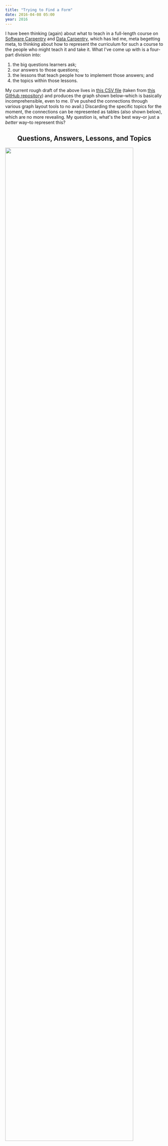 ```yaml
---
title: "Trying to Find a Form"
date: 2016-04-08 05:00
year: 2016
---
```

<p>
  I have been thinking (again) about what to teach in a full-length course
  on <a href="https://software-carpentry.org">Software Carpentry</a>
  and <a href="http://datacarpentry.org">Data Carpentry</a>,
  which has led me,
  meta begetting meta,
  to thinking about how to represent the curriculum for such a course
  to the people who might teach it and take it.
  What I've come up with is a four-part division into:
</p>
<ol>
  <li>the big questions learners ask;</li>
  <li>our answers to those questions;</li>
  <li>the lessons that teach people how to implement those answers; and</li>
  <li>the topics within those lessons.</li>
</ol>
<p>
  My current rough draft of the above lives in <a href="{{'/files/2016/04/design.csv' | relative_url}}">this CSV file</a>
  (taken from <a href="https://github.com/gvwilson/long-form/">this GitHub repository</a>)
  and produces the graph shown below–which is basically incomprehensible, even to me.
  (I've pushed the connections through various graph layout tools to no avail.)
  Discarding the specific topics for the moment,
  the connections can be represented as tables (also shown below),
  which are no more revealing.
  My question is,
  what's the best way–or just a <em>better</em> way–to represent this?
</p>
<h2 align="center">
  Questions, Answers, Lessons, and Topics
</h2>
<p>
  <img src="{{'/files/2016/04/design.svg' | relative_url}}" width="90%" class="centered">
</p>
<h2 align="center">
  Questions to Answers
</h2>
<table class="centered">
<tr><th rowspan="2"></th><th align="center" colspan="9">How can I…</th></tr>
<tr>
<th align="center">…avoid losing work?</th>
<th align="center">…find and use other people's data?</th>
<th align="center">…find and use other people's software?</th>
<th align="center">…be more productive?</th>
<th align="center">…make it easy for people to collaborate with me?</th>
<th align="center">…make it easy for people to find and use my data?</th>
<th align="center">…make it easy for programs to use my data?</th>
<th align="center">…make it easy for people to find and use my software?</th>
<th align="center">…tell if my results are correct?</th>
</tr>
<tr><th align="center">Put everything created by people into version control.</th>
<td align="center" bgcolor="green">X</td>
<td align="center"></td>
<td align="center"></td>
<td align="center"></td>
<td align="center"></td>
<td align="center"></td>
<td align="center"></td>
<td align="center"></td>
<td align="center"></td>
</tr>
<tr><th align="center">Make every value atomic.</th>
<td align="center"></td>
<td align="center"></td>
<td align="center"></td>
<td align="center"></td>
<td align="center"></td>
<td align="center"></td>
<td align="center" bgcolor="green">X</td>
<td align="center"></td>
<td align="center"></td>
</tr>
<tr><th align="center">Automate repetitive tasks.</th>
<td align="center"></td>
<td align="center"></td>
<td align="center"></td>
<td align="center" bgcolor="green">X</td>
<td align="center"></td>
<td align="center"></td>
<td align="center"></td>
<td align="center"></td>
<td align="center"></td>
</tr>
<tr><th align="center">Avoid duplicating functionality within modules.</th>
<td align="center"></td>
<td align="center"></td>
<td align="center"></td>
<td align="center"></td>
<td align="center"></td>
<td align="center"></td>
<td align="center" bgcolor="green">X</td>
<td align="center"></td>
<td align="center"></td>
</tr>
<tr><th align="center">Provide simple re-runnable end-to-end test cases.</th>
<td align="center"></td>
<td align="center"></td>
<td align="center"></td>
<td align="center"></td>
<td align="center" bgcolor="green">X</td>
<td align="center"></td>
<td align="center"></td>
<td align="center"></td>
<td align="center" bgcolor="green">X</td>
</tr>
<tr><th align="center">Build tools.</th>
<td align="center"></td>
<td align="center"></td>
<td align="center"></td>
<td align="center" bgcolor="green">X</td>
<td align="center"></td>
<td align="center"></td>
<td align="center"></td>
<td align="center"></td>
<td align="center"></td>
</tr>
<tr><th align="center">Choose a primary communication channel.</th>
<td align="center"></td>
<td align="center"></td>
<td align="center"></td>
<td align="center"></td>
<td align="center" bgcolor="green">X</td>
<td align="center"></td>
<td align="center"></td>
<td align="center"></td>
<td align="center"></td>
</tr>
<tr><th align="center">Choose an appropriate visualization.</th>
<td align="center"></td>
<td align="center"></td>
<td align="center"></td>
<td align="center"></td>
<td align="center"></td>
<td align="center"></td>
<td align="center"></td>
<td align="center"></td>
<td align="center" bgcolor="green">X</td>
</tr>
<tr><th align="center">Clean up data.</th>
<td align="center"></td>
<td align="center"></td>
<td align="center"></td>
<td align="center"></td>
<td align="center"></td>
<td align="center" bgcolor="green">X</td>
<td align="center"></td>
<td align="center"></td>
<td align="center"></td>
</tr>
<tr><th align="center">Do code reviews.</th>
<td align="center"></td>
<td align="center"></td>
<td align="center" bgcolor="green">X</td>
<td align="center"></td>
<td align="center"></td>
<td align="center"></td>
<td align="center"></td>
<td align="center"></td>
<td align="center" bgcolor="green">X</td>
</tr>
<tr><th align="center">Maintain a checklist of things to do before sharing a change.</th>
<td align="center"></td>
<td align="center"></td>
<td align="center"></td>
<td align="center"></td>
<td align="center" bgcolor="green">X</td>
<td align="center"></td>
<td align="center"></td>
<td align="center"></td>
<td align="center"></td>
</tr>
<tr><th align="center">Organize the project consistently.</th>
<td align="center"></td>
<td align="center"></td>
<td align="center"></td>
<td align="center"></td>
<td align="center" bgcolor="green">X</td>
<td align="center"></td>
<td align="center"></td>
<td align="center"></td>
<td align="center" bgcolor="green">X</td>
</tr>
<tr><th align="center">Submit data to a reputable DOI issuer.</th>
<td align="center"></td>
<td align="center"></td>
<td align="center"></td>
<td align="center"></td>
<td align="center"></td>
<td align="center" bgcolor="green">X</td>
<td align="center"></td>
<td align="center"></td>
<td align="center"></td>
</tr>
<tr><th align="center">Debug programs.</th>
<td align="center"></td>
<td align="center"></td>
<td align="center"></td>
<td align="center"></td>
<td align="center"></td>
<td align="center"></td>
<td align="center"></td>
<td align="center"></td>
<td align="center" bgcolor="green">X</td>
</tr>
<tr><th align="center">Practice defensive programming.</th>
<td align="center"></td>
<td align="center"></td>
<td align="center"></td>
<td align="center"></td>
<td align="center" bgcolor="green">X</td>
<td align="center"></td>
<td align="center"></td>
<td align="center"></td>
<td align="center" bgcolor="green">X</td>
</tr>
<tr><th align="center">Begin programs with explanatory comments.</th>
<td align="center"></td>
<td align="center"></td>
<td align="center"></td>
<td align="center"></td>
<td align="center"></td>
<td align="center"></td>
<td align="center"></td>
<td align="center" bgcolor="green">X</td>
<td align="center"></td>
</tr>
<tr><th align="center">Don't duplicate code.</th>
<td align="center"></td>
<td align="center"></td>
<td align="center"></td>
<td align="center"></td>
<td align="center"></td>
<td align="center"></td>
<td align="center"></td>
<td align="center" bgcolor="green">X</td>
<td align="center"></td>
</tr>
<tr><th align="center">Don't duplicate large data.</th>
<td align="center"></td>
<td align="center"></td>
<td align="center"></td>
<td align="center"></td>
<td align="center"></td>
<td align="center" bgcolor="green">X</td>
<td align="center"></td>
<td align="center"></td>
<td align="center"></td>
</tr>
<tr><th align="center">Make requirements/dependencies explicit.</th>
<td align="center"></td>
<td align="center"></td>
<td align="center"></td>
<td align="center"></td>
<td align="center"></td>
<td align="center"></td>
<td align="center"></td>
<td align="center" bgcolor="green">X</td>
<td align="center"></td>
</tr>
<tr><th align="center">Foster a welcoming environment.</th>
<td align="center"></td>
<td align="center"></td>
<td align="center"></td>
<td align="center"></td>
<td align="center" bgcolor="green">X</td>
<td align="center"></td>
<td align="center"></td>
<td align="center"></td>
<td align="center"></td>
</tr>
<tr><th align="center">Get an ORCID.</th>
<td align="center"></td>
<td align="center"></td>
<td align="center"></td>
<td align="center"></td>
<td align="center" bgcolor="green">X</td>
<td align="center"></td>
<td align="center"></td>
<td align="center"></td>
<td align="center"></td>
</tr>
<tr><th align="center">Give values, functions, and classes meaningful names.</th>
<td align="center"></td>
<td align="center"></td>
<td align="center"></td>
<td align="center"></td>
<td align="center"></td>
<td align="center"></td>
<td align="center"></td>
<td align="center" bgcolor="green">X</td>
<td align="center"></td>
</tr>
<tr><th align="center">Write good commit comments.</th>
<td align="center" bgcolor="green">X</td>
<td align="center"></td>
<td align="center"></td>
<td align="center"></td>
<td align="center"></td>
<td align="center"></td>
<td align="center"></td>
<td align="center"></td>
<td align="center"></td>
</tr>
<tr><th align="center">Have the computer repeat things.</th>
<td align="center"></td>
<td align="center"></td>
<td align="center"></td>
<td align="center" bgcolor="green">X</td>
<td align="center"></td>
<td align="center"></td>
<td align="center"></td>
<td align="center"></td>
<td align="center"></td>
</tr>
<tr><th align="center">Include a README file explaining project scope.</th>
<td align="center"></td>
<td align="center"></td>
<td align="center"></td>
<td align="center"></td>
<td align="center"></td>
<td align="center"></td>
<td align="center"></td>
<td align="center" bgcolor="green">X</td>
<td align="center"></td>
</tr>
<tr><th align="center">Isolate project dependencies.</th>
<td align="center"></td>
<td align="center"></td>
<td align="center"></td>
<td align="center"></td>
<td align="center"></td>
<td align="center"></td>
<td align="center"></td>
<td align="center" bgcolor="green">X</td>
<td align="center"></td>
</tr>
<tr><th align="center">Give every record a unique key.</th>
<td align="center"></td>
<td align="center"></td>
<td align="center"></td>
<td align="center"></td>
<td align="center"></td>
<td align="center"></td>
<td align="center" bgcolor="green">X</td>
<td align="center"></td>
<td align="center"></td>
</tr>
<tr><th align="center">Keep the master copy of every manuscript on the web.</th>
<td align="center"></td>
<td align="center"></td>
<td align="center"></td>
<td align="center"></td>
<td align="center" bgcolor="green">X</td>
<td align="center"></td>
<td align="center"></td>
<td align="center"></td>
<td align="center"></td>
</tr>
<tr><th align="center">Use meaningful path names.</th>
<td align="center"></td>
<td align="center"></td>
<td align="center"></td>
<td align="center"></td>
<td align="center"></td>
<td align="center" bgcolor="green">X</td>
<td align="center"></td>
<td align="center"></td>
<td align="center"></td>
</tr>
<tr><th align="center">Normalize data.</th>
<td align="center"></td>
<td align="center"></td>
<td align="center"></td>
<td align="center"></td>
<td align="center"></td>
<td align="center" bgcolor="green">X</td>
<td align="center"></td>
<td align="center"></td>
<td align="center"></td>
</tr>
<tr><th align="center">Prefer open text formats to proprietary non-text formats.</th>
<td align="center" bgcolor="green">X</td>
<td align="center"></td>
<td align="center"></td>
<td align="center"></td>
<td align="center"></td>
<td align="center"></td>
<td align="center"></td>
<td align="center"></td>
<td align="center"></td>
</tr>
<tr><th align="center">Find performance bottlenecks.</th>
<td align="center"></td>
<td align="center"></td>
<td align="center"></td>
<td align="center" bgcolor="green">X</td>
<td align="center"></td>
<td align="center"></td>
<td align="center"></td>
<td align="center"></td>
<td align="center"></td>
</tr>
<tr><th align="center">Maintain a to-do list for each project.</th>
<td align="center"></td>
<td align="center"></td>
<td align="center"></td>
<td align="center"></td>
<td align="center" bgcolor="green">X</td>
<td align="center"></td>
<td align="center"></td>
<td align="center"></td>
<td align="center"></td>
</tr>
<tr><th align="center">Read error messages.</th>
<td align="center"></td>
<td align="center"></td>
<td align="center"></td>
<td align="center" bgcolor="green">X</td>
<td align="center"></td>
<td align="center"></td>
<td align="center"></td>
<td align="center"></td>
<td align="center"></td>
</tr>
<tr><th align="center">Represent every analysis step textually.</th>
<td align="center"></td>
<td align="center"></td>
<td align="center"></td>
<td align="center"></td>
<td align="center"></td>
<td align="center"></td>
<td align="center"></td>
<td align="center"></td>
<td align="center" bgcolor="green">X</td>
</tr>
<tr><th align="center">Record provenance in data.</th>
<td align="center"></td>
<td align="center"></td>
<td align="center"></td>
<td align="center"></td>
<td align="center"></td>
<td align="center"></td>
<td align="center"></td>
<td align="center"></td>
<td align="center" bgcolor="green">X</td>
</tr>
<tr><th align="center">Record publishing steps like analysis steps.</th>
<td align="center"></td>
<td align="center"></td>
<td align="center"></td>
<td align="center"></td>
<td align="center" bgcolor="green">X</td>
<td align="center"></td>
<td align="center"></td>
<td align="center"></td>
<td align="center"></td>
</tr>
<tr><th align="center">Use regular layout for spreadsheets.</th>
<td align="center"></td>
<td align="center"></td>
<td align="center"></td>
<td align="center"></td>
<td align="center"></td>
<td align="center" bgcolor="green">X</td>
<td align="center"></td>
<td align="center"></td>
<td align="center"></td>
</tr>
<tr><th align="center">Remove unused code.</th>
<td align="center"></td>
<td align="center"></td>
<td align="center"></td>
<td align="center"></td>
<td align="center"></td>
<td align="center"></td>
<td align="center"></td>
<td align="center" bgcolor="green">X</td>
<td align="center"></td>
</tr>
<tr><th align="center">Represent each fact once.</th>
<td align="center"></td>
<td align="center"></td>
<td align="center"></td>
<td align="center"></td>
<td align="center"></td>
<td align="center" bgcolor="green">X</td>
<td align="center"></td>
<td align="center"></td>
<td align="center"></td>
</tr>
<tr><th align="center">Make results repeatable.</th>
<td align="center"></td>
<td align="center"></td>
<td align="center"></td>
<td align="center" bgcolor="green">X</td>
<td align="center" bgcolor="green">X</td>
<td align="center"></td>
<td align="center"></td>
<td align="center"></td>
<td align="center"></td>
</tr>
<tr><th align="center">Re-use libraries rather than writing equivalents.</th>
<td align="center"></td>
<td align="center" bgcolor="green">X</td>
<td align="center" bgcolor="green">X</td>
<td align="center"></td>
<td align="center"></td>
<td align="center"></td>
<td align="center"></td>
<td align="center" bgcolor="green">X</td>
<td align="center"></td>
</tr>
<tr><th align="center">Run tests automatically before each commit.</th>
<td align="center"></td>
<td align="center"></td>
<td align="center"></td>
<td align="center"></td>
<td align="center"></td>
<td align="center"></td>
<td align="center"></td>
<td align="center"></td>
<td align="center" bgcolor="green">X</td>
</tr>
<tr><th align="center">Search question-and-answer sites.</th>
<td align="center"></td>
<td align="center"></td>
<td align="center" bgcolor="green">X</td>
<td align="center"></td>
<td align="center"></td>
<td align="center"></td>
<td align="center"></td>
<td align="center"></td>
<td align="center"></td>
</tr>
<tr><th align="center">Search data and software repositories.</th>
<td align="center"></td>
<td align="center" bgcolor="green">X</td>
<td align="center"></td>
<td align="center"></td>
<td align="center"></td>
<td align="center"></td>
<td align="center"></td>
<td align="center"></td>
<td align="center"></td>
</tr>
<tr><th align="center">Separate models from views.</th>
<td align="center"></td>
<td align="center"></td>
<td align="center"></td>
<td align="center"></td>
<td align="center"></td>
<td align="center" bgcolor="green">X</td>
<td align="center"></td>
<td align="center"></td>
<td align="center"></td>
</tr>
<tr><th align="center">Make it easy to set up a development environment.</th>
<td align="center"></td>
<td align="center"></td>
<td align="center"></td>
<td align="center"></td>
<td align="center" bgcolor="green">X</td>
<td align="center"></td>
<td align="center"></td>
<td align="center"></td>
<td align="center"></td>
</tr>
<tr><th align="center">Submit software to a reputable DOI issuer.</th>
<td align="center"></td>
<td align="center"></td>
<td align="center"></td>
<td align="center"></td>
<td align="center"></td>
<td align="center"></td>
<td align="center"></td>
<td align="center" bgcolor="green">X</td>
<td align="center"></td>
</tr>
<tr><th align="center">Use path names that are easy to sort and to match.</th>
<td align="center"></td>
<td align="center"></td>
<td align="center"></td>
<td align="center"></td>
<td align="center"></td>
<td align="center"></td>
<td align="center" bgcolor="green">X</td>
<td align="center"></td>
<td align="center"></td>
</tr>
<tr><th align="center">Make the preferred citation for projects explicit.</th>
<td align="center"></td>
<td align="center"></td>
<td align="center"></td>
<td align="center"></td>
<td align="center" bgcolor="green">X</td>
<td align="center"></td>
<td align="center"></td>
<td align="center"></td>
<td align="center"></td>
</tr>
<tr><th align="center">Make the project's license explicit.</th>
<td align="center"></td>
<td align="center"></td>
<td align="center"></td>
<td align="center"></td>
<td align="center" bgcolor="green">X</td>
<td align="center"></td>
<td align="center"></td>
<td align="center"></td>
<td align="center"></td>
</tr>
<tr><th align="center">Store raw data exactly as it arrived.</th>
<td align="center"></td>
<td align="center"></td>
<td align="center"></td>
<td align="center"></td>
<td align="center"></td>
<td align="center" bgcolor="green">X</td>
<td align="center"></td>
<td align="center"></td>
<td align="center"></td>
</tr>
<tr><th align="center">Store work in a remotely-hosted version control repository.</th>
<td align="center" bgcolor="green">X</td>
<td align="center"></td>
<td align="center"></td>
<td align="center"></td>
<td align="center"></td>
<td align="center"></td>
<td align="center"></td>
<td align="center" bgcolor="green">X</td>
<td align="center"></td>
</tr>
<tr><th align="center">Treat metadata like data.</th>
<td align="center"></td>
<td align="center"></td>
<td align="center"></td>
<td align="center"></td>
<td align="center"></td>
<td align="center" bgcolor="green">X</td>
<td align="center" bgcolor="green">X</td>
<td align="center"></td>
<td align="center"></td>
</tr>
<tr><th align="center">Tune performance.</th>
<td align="center"></td>
<td align="center"></td>
<td align="center"></td>
<td align="center" bgcolor="green">X</td>
<td align="center"></td>
<td align="center"></td>
<td align="center"></td>
<td align="center"></td>
<td align="center"></td>
</tr>
<tr><th align="center">Use online collaborative commenting.</th>
<td align="center"></td>
<td align="center"></td>
<td align="center"></td>
<td align="center"></td>
<td align="center" bgcolor="green">X</td>
<td align="center"></td>
<td align="center"></td>
<td align="center"></td>
<td align="center"></td>
</tr>
<tr><th align="center">Use configuration files and conditionals rather than commenting.</th>
<td align="center"></td>
<td align="center"></td>
<td align="center"></td>
<td align="center"></td>
<td align="center"></td>
<td align="center"></td>
<td align="center"></td>
<td align="center" bgcolor="green">X</td>
<td align="center"></td>
</tr>
<tr><th align="center">Use dictionaries.</th>
<td align="center"></td>
<td align="center"></td>
<td align="center"></td>
<td align="center"></td>
<td align="center"></td>
<td align="center"></td>
<td align="center"></td>
<td align="center" bgcolor="green">X</td>
<td align="center"></td>
</tr>
<tr><th align="center">Break programs into short, self-contained functions.</th>
<td align="center"></td>
<td align="center"></td>
<td align="center"></td>
<td align="center"></td>
<td align="center"></td>
<td align="center"></td>
<td align="center"></td>
<td align="center" bgcolor="green">X</td>
<td align="center"></td>
</tr>
<tr><th align="center">Use text values that are easy to match with regular expressions.</th>
<td align="center"></td>
<td align="center"></td>
<td align="center"></td>
<td align="center"></td>
<td align="center"></td>
<td align="center"></td>
<td align="center" bgcolor="green">X</td>
<td align="center"></td>
<td align="center"></td>
</tr>
<tr><th align="center">Use more hardware.</th>
<td align="center"></td>
<td align="center"></td>
<td align="center"></td>
<td align="center" bgcolor="green">X</td>
<td align="center"></td>
<td align="center"></td>
<td align="center"></td>
<td align="center"></td>
<td align="center"></td>
</tr>
<tr><th align="center">Use an open license.</th>
<td align="center"></td>
<td align="center"></td>
<td align="center"></td>
<td align="center"></td>
<td align="center"></td>
<td align="center" bgcolor="green">X</td>
<td align="center"></td>
<td align="center" bgcolor="green">X</td>
<td align="center"></td>
</tr>
<tr><th align="center">Use a package manager.</th>
<td align="center"></td>
<td align="center"></td>
<td align="center" bgcolor="green">X</td>
<td align="center"></td>
<td align="center"></td>
<td align="center"></td>
<td align="center"></td>
<td align="center"></td>
<td align="center"></td>
</tr>
<tr><th align="center">Store data in a relational database.</th>
<td align="center"></td>
<td align="center"></td>
<td align="center"></td>
<td align="center"></td>
<td align="center"></td>
<td align="center" bgcolor="green">X</td>
<td align="center"></td>
<td align="center"></td>
<td align="center"></td>
</tr>
<tr><th align="center">Write readable software.</th>
<td align="center"></td>
<td align="center"></td>
<td align="center"></td>
<td align="center"></td>
<td align="center"></td>
<td align="center"></td>
<td align="center"></td>
<td align="center"></td>
<td align="center" bgcolor="green">X</td>
</tr>
<tr><th align="center">Write unit tests to specify and check behavior.</th>
<td align="center"></td>
<td align="center"></td>
<td align="center"></td>
<td align="center"></td>
<td align="center"></td>
<td align="center"></td>
<td align="center"></td>
<td align="center"></td>
<td align="center" bgcolor="green">X</td>
</tr>
</table>
<h2 align="center">
  Answers to Lessons
</h2>
<table class="centered">
<tr><th rowspan="2"></th><th align="center" colspan="9">Lessons</th></tr>
<tr>
<th align="center">Cloud Computing</th>
<th align="center">Code Review</th>
<th align="center">Collaboration</th>
<th align="center">Continuous Integration</th>
<th align="center">Data Management</th>
<th align="center">Relational Databases</th>
<th align="center">Debugging</th>
<th align="center">Git</th>
<th align="center">Installing and Configuring Software</th>
<th align="center">Make</th>
<th align="center">OpenRefine</th>
<th align="center">Profiling and Tuning Performance</th>
<th align="center">Programming Style</th>
<th align="center">Organizing Projects</th>
<th align="center">21st Century Publishing</th>
<th align="center">Python (Scripting)</th>
<th align="center">Python (Functions)</th>
<th align="center">Python (Data Structures)</th>
<th align="center">Regular Expressions</th>
<th align="center">Searching</th>
<th align="center">Spreadsheets</th>
<th align="center">Testing</th>
<th align="center">Unix Shell</th>
<th align="center">Visualization</th>
</tr>
<tr><th align="center">Put everything created by people into version control.</th>
<td align="center"></td>
<td align="center"></td>
<td align="center"></td>
<td align="center"></td>
<td align="center"></td>
<td align="center"></td>
<td align="center"></td>
<td align="center" bgcolor="green">X</td>
<td align="center"></td>
<td align="center"></td>
<td align="center"></td>
<td align="center"></td>
<td align="center"></td>
<td align="center"></td>
<td align="center"></td>
<td align="center"></td>
<td align="center"></td>
<td align="center"></td>
<td align="center"></td>
<td align="center"></td>
<td align="center"></td>
<td align="center"></td>
<td align="center"></td>
<td align="center"></td>
</tr>
<tr><th align="center">Make every value atomic.</th>
<td align="center"></td>
<td align="center"></td>
<td align="center"></td>
<td align="center"></td>
<td align="center" bgcolor="green">X</td>
<td align="center"></td>
<td align="center"></td>
<td align="center"></td>
<td align="center"></td>
<td align="center"></td>
<td align="center"></td>
<td align="center"></td>
<td align="center"></td>
<td align="center"></td>
<td align="center"></td>
<td align="center"></td>
<td align="center"></td>
<td align="center"></td>
<td align="center"></td>
<td align="center"></td>
<td align="center"></td>
<td align="center"></td>
<td align="center"></td>
<td align="center"></td>
</tr>
<tr><th align="center">Automate repetitive tasks.</th>
<td align="center"></td>
<td align="center"></td>
<td align="center"></td>
<td align="center"></td>
<td align="center"></td>
<td align="center"></td>
<td align="center"></td>
<td align="center"></td>
<td align="center"></td>
<td align="center"></td>
<td align="center"></td>
<td align="center"></td>
<td align="center"></td>
<td align="center"></td>
<td align="center"></td>
<td align="center"></td>
<td align="center"></td>
<td align="center"></td>
<td align="center"></td>
<td align="center"></td>
<td align="center"></td>
<td align="center"></td>
<td align="center" bgcolor="green">X</td>
<td align="center"></td>
</tr>
<tr><th align="center">Avoid duplicating functionality within modules.</th>
<td align="center"></td>
<td align="center"></td>
<td align="center"></td>
<td align="center"></td>
<td align="center"></td>
<td align="center"></td>
<td align="center"></td>
<td align="center"></td>
<td align="center"></td>
<td align="center"></td>
<td align="center"></td>
<td align="center"></td>
<td align="center" bgcolor="green">X</td>
<td align="center"></td>
<td align="center"></td>
<td align="center"></td>
<td align="center"></td>
<td align="center"></td>
<td align="center"></td>
<td align="center"></td>
<td align="center"></td>
<td align="center"></td>
<td align="center"></td>
<td align="center"></td>
</tr>
<tr><th align="center">Provide simple re-runnable end-to-end test cases.</th>
<td align="center"></td>
<td align="center"></td>
<td align="center"></td>
<td align="center"></td>
<td align="center"></td>
<td align="center"></td>
<td align="center"></td>
<td align="center"></td>
<td align="center" bgcolor="green">X</td>
<td align="center"></td>
<td align="center"></td>
<td align="center"></td>
<td align="center"></td>
<td align="center"></td>
<td align="center"></td>
<td align="center"></td>
<td align="center"></td>
<td align="center"></td>
<td align="center"></td>
<td align="center"></td>
<td align="center"></td>
<td align="center" bgcolor="green">X</td>
<td align="center"></td>
<td align="center"></td>
</tr>
<tr><th align="center">Build tools.</th>
<td align="center"></td>
<td align="center"></td>
<td align="center"></td>
<td align="center"></td>
<td align="center"></td>
<td align="center"></td>
<td align="center"></td>
<td align="center"></td>
<td align="center"></td>
<td align="center"></td>
<td align="center"></td>
<td align="center"></td>
<td align="center"></td>
<td align="center"></td>
<td align="center"></td>
<td align="center" bgcolor="green">X</td>
<td align="center"></td>
<td align="center"></td>
<td align="center"></td>
<td align="center"></td>
<td align="center"></td>
<td align="center"></td>
<td align="center" bgcolor="green">X</td>
<td align="center"></td>
</tr>
<tr><th align="center">Choose a primary communication channel.</th>
<td align="center"></td>
<td align="center"></td>
<td align="center" bgcolor="green">X</td>
<td align="center"></td>
<td align="center"></td>
<td align="center"></td>
<td align="center"></td>
<td align="center"></td>
<td align="center"></td>
<td align="center"></td>
<td align="center"></td>
<td align="center"></td>
<td align="center"></td>
<td align="center"></td>
<td align="center"></td>
<td align="center"></td>
<td align="center"></td>
<td align="center"></td>
<td align="center"></td>
<td align="center"></td>
<td align="center"></td>
<td align="center"></td>
<td align="center"></td>
<td align="center"></td>
</tr>
<tr><th align="center">Choose an appropriate visualization.</th>
<td align="center"></td>
<td align="center"></td>
<td align="center"></td>
<td align="center"></td>
<td align="center"></td>
<td align="center"></td>
<td align="center"></td>
<td align="center"></td>
<td align="center"></td>
<td align="center"></td>
<td align="center"></td>
<td align="center"></td>
<td align="center"></td>
<td align="center"></td>
<td align="center"></td>
<td align="center"></td>
<td align="center"></td>
<td align="center"></td>
<td align="center"></td>
<td align="center"></td>
<td align="center"></td>
<td align="center"></td>
<td align="center"></td>
<td align="center" bgcolor="green">X</td>
</tr>
<tr><th align="center">Clean up data.</th>
<td align="center"></td>
<td align="center"></td>
<td align="center"></td>
<td align="center"></td>
<td align="center" bgcolor="green">X</td>
<td align="center"></td>
<td align="center"></td>
<td align="center"></td>
<td align="center"></td>
<td align="center"></td>
<td align="center" bgcolor="green">X</td>
<td align="center"></td>
<td align="center"></td>
<td align="center"></td>
<td align="center"></td>
<td align="center"></td>
<td align="center"></td>
<td align="center"></td>
<td align="center"></td>
<td align="center"></td>
<td align="center"></td>
<td align="center"></td>
<td align="center"></td>
<td align="center"></td>
</tr>
<tr><th align="center">Do code reviews.</th>
<td align="center"></td>
<td align="center" bgcolor="green">X</td>
<td align="center"></td>
<td align="center"></td>
<td align="center"></td>
<td align="center"></td>
<td align="center"></td>
<td align="center"></td>
<td align="center"></td>
<td align="center"></td>
<td align="center"></td>
<td align="center"></td>
<td align="center"></td>
<td align="center"></td>
<td align="center"></td>
<td align="center"></td>
<td align="center"></td>
<td align="center"></td>
<td align="center"></td>
<td align="center"></td>
<td align="center"></td>
<td align="center"></td>
<td align="center"></td>
<td align="center"></td>
</tr>
<tr><th align="center">Maintain a checklist of things to do before sharing a change.</th>
<td align="center"></td>
<td align="center"></td>
<td align="center" bgcolor="green">X</td>
<td align="center"></td>
<td align="center"></td>
<td align="center"></td>
<td align="center"></td>
<td align="center"></td>
<td align="center"></td>
<td align="center"></td>
<td align="center"></td>
<td align="center"></td>
<td align="center"></td>
<td align="center" bgcolor="green">X</td>
<td align="center"></td>
<td align="center"></td>
<td align="center"></td>
<td align="center"></td>
<td align="center"></td>
<td align="center"></td>
<td align="center"></td>
<td align="center"></td>
<td align="center"></td>
<td align="center"></td>
</tr>
<tr><th align="center">Organize the project consistently.</th>
<td align="center"></td>
<td align="center"></td>
<td align="center"></td>
<td align="center"></td>
<td align="center"></td>
<td align="center"></td>
<td align="center"></td>
<td align="center"></td>
<td align="center"></td>
<td align="center"></td>
<td align="center"></td>
<td align="center"></td>
<td align="center"></td>
<td align="center" bgcolor="green">X</td>
<td align="center"></td>
<td align="center"></td>
<td align="center"></td>
<td align="center"></td>
<td align="center"></td>
<td align="center"></td>
<td align="center"></td>
<td align="center"></td>
<td align="center"></td>
<td align="center"></td>
</tr>
<tr><th align="center">Submit data to a reputable DOI issuer.</th>
<td align="center"></td>
<td align="center"></td>
<td align="center" bgcolor="green">X</td>
<td align="center"></td>
<td align="center" bgcolor="green">X</td>
<td align="center"></td>
<td align="center"></td>
<td align="center"></td>
<td align="center"></td>
<td align="center"></td>
<td align="center"></td>
<td align="center"></td>
<td align="center"></td>
<td align="center"></td>
<td align="center"></td>
<td align="center"></td>
<td align="center"></td>
<td align="center"></td>
<td align="center"></td>
<td align="center"></td>
<td align="center"></td>
<td align="center"></td>
<td align="center"></td>
<td align="center"></td>
</tr>
<tr><th align="center">Debug programs.</th>
<td align="center"></td>
<td align="center"></td>
<td align="center"></td>
<td align="center"></td>
<td align="center"></td>
<td align="center"></td>
<td align="center" bgcolor="green">X</td>
<td align="center"></td>
<td align="center"></td>
<td align="center"></td>
<td align="center"></td>
<td align="center"></td>
<td align="center"></td>
<td align="center"></td>
<td align="center"></td>
<td align="center"></td>
<td align="center"></td>
<td align="center"></td>
<td align="center"></td>
<td align="center"></td>
<td align="center"></td>
<td align="center"></td>
<td align="center"></td>
<td align="center"></td>
</tr>
<tr><th align="center">Practice defensive programming.</th>
<td align="center"></td>
<td align="center"></td>
<td align="center"></td>
<td align="center"></td>
<td align="center"></td>
<td align="center"></td>
<td align="center"></td>
<td align="center"></td>
<td align="center"></td>
<td align="center"></td>
<td align="center"></td>
<td align="center"></td>
<td align="center" bgcolor="green">X</td>
<td align="center"></td>
<td align="center"></td>
<td align="center"></td>
<td align="center"></td>
<td align="center"></td>
<td align="center"></td>
<td align="center"></td>
<td align="center"></td>
<td align="center"></td>
<td align="center"></td>
<td align="center"></td>
</tr>
<tr><th align="center">Begin programs with explanatory comments.</th>
<td align="center"></td>
<td align="center"></td>
<td align="center"></td>
<td align="center"></td>
<td align="center"></td>
<td align="center"></td>
<td align="center"></td>
<td align="center"></td>
<td align="center"></td>
<td align="center"></td>
<td align="center"></td>
<td align="center"></td>
<td align="center" bgcolor="green">X</td>
<td align="center"></td>
<td align="center"></td>
<td align="center"></td>
<td align="center"></td>
<td align="center"></td>
<td align="center"></td>
<td align="center"></td>
<td align="center"></td>
<td align="center"></td>
<td align="center"></td>
<td align="center"></td>
</tr>
<tr><th align="center">Don't duplicate code.</th>
<td align="center"></td>
<td align="center"></td>
<td align="center"></td>
<td align="center"></td>
<td align="center"></td>
<td align="center"></td>
<td align="center"></td>
<td align="center"></td>
<td align="center"></td>
<td align="center"></td>
<td align="center"></td>
<td align="center"></td>
<td align="center" bgcolor="green">X</td>
<td align="center"></td>
<td align="center"></td>
<td align="center"></td>
<td align="center"></td>
<td align="center"></td>
<td align="center"></td>
<td align="center"></td>
<td align="center"></td>
<td align="center"></td>
<td align="center"></td>
<td align="center"></td>
</tr>
<tr><th align="center">Don't duplicate large data.</th>
<td align="center"></td>
<td align="center"></td>
<td align="center"></td>
<td align="center"></td>
<td align="center" bgcolor="green">X</td>
<td align="center"></td>
<td align="center"></td>
<td align="center"></td>
<td align="center"></td>
<td align="center"></td>
<td align="center"></td>
<td align="center"></td>
<td align="center"></td>
<td align="center"></td>
<td align="center"></td>
<td align="center"></td>
<td align="center"></td>
<td align="center"></td>
<td align="center"></td>
<td align="center"></td>
<td align="center"></td>
<td align="center"></td>
<td align="center"></td>
<td align="center"></td>
</tr>
<tr><th align="center">Make requirements/dependencies explicit.</th>
<td align="center"></td>
<td align="center"></td>
<td align="center"></td>
<td align="center"></td>
<td align="center"></td>
<td align="center"></td>
<td align="center"></td>
<td align="center"></td>
<td align="center"></td>
<td align="center"></td>
<td align="center"></td>
<td align="center"></td>
<td align="center"></td>
<td align="center" bgcolor="green">X</td>
<td align="center"></td>
<td align="center"></td>
<td align="center"></td>
<td align="center"></td>
<td align="center"></td>
<td align="center"></td>
<td align="center"></td>
<td align="center"></td>
<td align="center"></td>
<td align="center"></td>
</tr>
<tr><th align="center">Foster a welcoming environment.</th>
<td align="center"></td>
<td align="center"></td>
<td align="center" bgcolor="green">X</td>
<td align="center"></td>
<td align="center"></td>
<td align="center"></td>
<td align="center"></td>
<td align="center"></td>
<td align="center"></td>
<td align="center"></td>
<td align="center"></td>
<td align="center"></td>
<td align="center"></td>
<td align="center"></td>
<td align="center"></td>
<td align="center"></td>
<td align="center"></td>
<td align="center"></td>
<td align="center"></td>
<td align="center"></td>
<td align="center"></td>
<td align="center"></td>
<td align="center"></td>
<td align="center"></td>
</tr>
<tr><th align="center">Get an ORCID.</th>
<td align="center"></td>
<td align="center"></td>
<td align="center" bgcolor="green">X</td>
<td align="center"></td>
<td align="center"></td>
<td align="center"></td>
<td align="center"></td>
<td align="center"></td>
<td align="center"></td>
<td align="center"></td>
<td align="center"></td>
<td align="center"></td>
<td align="center"></td>
<td align="center"></td>
<td align="center" bgcolor="green">X</td>
<td align="center"></td>
<td align="center"></td>
<td align="center"></td>
<td align="center"></td>
<td align="center"></td>
<td align="center"></td>
<td align="center"></td>
<td align="center"></td>
<td align="center"></td>
</tr>
<tr><th align="center">Give values, functions, and classes meaningful names.</th>
<td align="center"></td>
<td align="center"></td>
<td align="center"></td>
<td align="center"></td>
<td align="center"></td>
<td align="center"></td>
<td align="center"></td>
<td align="center"></td>
<td align="center"></td>
<td align="center"></td>
<td align="center"></td>
<td align="center"></td>
<td align="center" bgcolor="green">X</td>
<td align="center"></td>
<td align="center"></td>
<td align="center"></td>
<td align="center"></td>
<td align="center"></td>
<td align="center"></td>
<td align="center"></td>
<td align="center"></td>
<td align="center"></td>
<td align="center"></td>
<td align="center"></td>
</tr>
<tr><th align="center">Write good commit comments.</th>
<td align="center"></td>
<td align="center"></td>
<td align="center"></td>
<td align="center"></td>
<td align="center"></td>
<td align="center"></td>
<td align="center"></td>
<td align="center" bgcolor="green">X</td>
<td align="center"></td>
<td align="center"></td>
<td align="center"></td>
<td align="center"></td>
<td align="center"></td>
<td align="center"></td>
<td align="center"></td>
<td align="center"></td>
<td align="center"></td>
<td align="center"></td>
<td align="center"></td>
<td align="center"></td>
<td align="center"></td>
<td align="center"></td>
<td align="center"></td>
<td align="center"></td>
</tr>
<tr><th align="center">Have the computer repeat things.</th>
<td align="center"></td>
<td align="center"></td>
<td align="center"></td>
<td align="center"></td>
<td align="center"></td>
<td align="center"></td>
<td align="center"></td>
<td align="center"></td>
<td align="center"></td>
<td align="center"></td>
<td align="center"></td>
<td align="center"></td>
<td align="center"></td>
<td align="center"></td>
<td align="center"></td>
<td align="center" bgcolor="green">X</td>
<td align="center"></td>
<td align="center"></td>
<td align="center"></td>
<td align="center"></td>
<td align="center"></td>
<td align="center"></td>
<td align="center" bgcolor="green">X</td>
<td align="center"></td>
</tr>
<tr><th align="center">Include a README file explaining project scope.</th>
<td align="center"></td>
<td align="center"></td>
<td align="center"></td>
<td align="center"></td>
<td align="center"></td>
<td align="center"></td>
<td align="center"></td>
<td align="center"></td>
<td align="center"></td>
<td align="center"></td>
<td align="center"></td>
<td align="center"></td>
<td align="center"></td>
<td align="center" bgcolor="green">X</td>
<td align="center"></td>
<td align="center"></td>
<td align="center"></td>
<td align="center"></td>
<td align="center"></td>
<td align="center"></td>
<td align="center"></td>
<td align="center"></td>
<td align="center"></td>
<td align="center"></td>
</tr>
<tr><th align="center">Isolate project dependencies.</th>
<td align="center"></td>
<td align="center"></td>
<td align="center"></td>
<td align="center"></td>
<td align="center"></td>
<td align="center"></td>
<td align="center"></td>
<td align="center"></td>
<td align="center"></td>
<td align="center"></td>
<td align="center"></td>
<td align="center"></td>
<td align="center" bgcolor="green">X</td>
<td align="center"></td>
<td align="center"></td>
<td align="center"></td>
<td align="center"></td>
<td align="center"></td>
<td align="center"></td>
<td align="center"></td>
<td align="center"></td>
<td align="center"></td>
<td align="center"></td>
<td align="center"></td>
</tr>
<tr><th align="center">Give every record a unique key.</th>
<td align="center"></td>
<td align="center"></td>
<td align="center"></td>
<td align="center"></td>
<td align="center" bgcolor="green">X</td>
<td align="center"></td>
<td align="center"></td>
<td align="center"></td>
<td align="center"></td>
<td align="center"></td>
<td align="center"></td>
<td align="center"></td>
<td align="center"></td>
<td align="center"></td>
<td align="center"></td>
<td align="center"></td>
<td align="center"></td>
<td align="center"></td>
<td align="center"></td>
<td align="center"></td>
<td align="center"></td>
<td align="center"></td>
<td align="center"></td>
<td align="center"></td>
</tr>
<tr><th align="center">Keep the master copy of every manuscript on the web.</th>
<td align="center"></td>
<td align="center"></td>
<td align="center" bgcolor="green">X</td>
<td align="center"></td>
<td align="center"></td>
<td align="center"></td>
<td align="center"></td>
<td align="center"></td>
<td align="center"></td>
<td align="center"></td>
<td align="center"></td>
<td align="center"></td>
<td align="center"></td>
<td align="center"></td>
<td align="center" bgcolor="green">X</td>
<td align="center"></td>
<td align="center"></td>
<td align="center"></td>
<td align="center"></td>
<td align="center"></td>
<td align="center"></td>
<td align="center"></td>
<td align="center"></td>
<td align="center"></td>
</tr>
<tr><th align="center">Use meaningful path names.</th>
<td align="center"></td>
<td align="center"></td>
<td align="center"></td>
<td align="center"></td>
<td align="center" bgcolor="green">X</td>
<td align="center"></td>
<td align="center"></td>
<td align="center"></td>
<td align="center"></td>
<td align="center"></td>
<td align="center"></td>
<td align="center"></td>
<td align="center"></td>
<td align="center" bgcolor="green">X</td>
<td align="center"></td>
<td align="center"></td>
<td align="center"></td>
<td align="center"></td>
<td align="center"></td>
<td align="center"></td>
<td align="center"></td>
<td align="center"></td>
<td align="center"></td>
<td align="center"></td>
</tr>
<tr><th align="center">Normalize data.</th>
<td align="center"></td>
<td align="center"></td>
<td align="center"></td>
<td align="center"></td>
<td align="center" bgcolor="green">X</td>
<td align="center"></td>
<td align="center"></td>
<td align="center"></td>
<td align="center"></td>
<td align="center"></td>
<td align="center"></td>
<td align="center"></td>
<td align="center"></td>
<td align="center"></td>
<td align="center"></td>
<td align="center"></td>
<td align="center"></td>
<td align="center"></td>
<td align="center"></td>
<td align="center"></td>
<td align="center"></td>
<td align="center"></td>
<td align="center"></td>
<td align="center"></td>
</tr>
<tr><th align="center">Prefer open text formats to proprietary non-text formats.</th>
<td align="center"></td>
<td align="center"></td>
<td align="center" bgcolor="green">X</td>
<td align="center"></td>
<td align="center" bgcolor="green">X</td>
<td align="center"></td>
<td align="center"></td>
<td align="center"></td>
<td align="center"></td>
<td align="center"></td>
<td align="center"></td>
<td align="center"></td>
<td align="center"></td>
<td align="center"></td>
<td align="center"></td>
<td align="center"></td>
<td align="center"></td>
<td align="center"></td>
<td align="center"></td>
<td align="center"></td>
<td align="center"></td>
<td align="center"></td>
<td align="center"></td>
<td align="center"></td>
</tr>
<tr><th align="center">Find performance bottlenecks.</th>
<td align="center"></td>
<td align="center"></td>
<td align="center"></td>
<td align="center"></td>
<td align="center"></td>
<td align="center"></td>
<td align="center"></td>
<td align="center"></td>
<td align="center"></td>
<td align="center"></td>
<td align="center"></td>
<td align="center" bgcolor="green">X</td>
<td align="center"></td>
<td align="center"></td>
<td align="center"></td>
<td align="center"></td>
<td align="center"></td>
<td align="center"></td>
<td align="center"></td>
<td align="center"></td>
<td align="center"></td>
<td align="center"></td>
<td align="center"></td>
<td align="center"></td>
</tr>
<tr><th align="center">Maintain a to-do list for each project.</th>
<td align="center"></td>
<td align="center"></td>
<td align="center" bgcolor="green">X</td>
<td align="center"></td>
<td align="center"></td>
<td align="center"></td>
<td align="center"></td>
<td align="center"></td>
<td align="center"></td>
<td align="center"></td>
<td align="center"></td>
<td align="center"></td>
<td align="center"></td>
<td align="center" bgcolor="green">X</td>
<td align="center"></td>
<td align="center"></td>
<td align="center"></td>
<td align="center"></td>
<td align="center"></td>
<td align="center"></td>
<td align="center"></td>
<td align="center"></td>
<td align="center"></td>
<td align="center"></td>
</tr>
<tr><th align="center">Read error messages.</th>
<td align="center"></td>
<td align="center"></td>
<td align="center"></td>
<td align="center"></td>
<td align="center"></td>
<td align="center"></td>
<td align="center"></td>
<td align="center"></td>
<td align="center"></td>
<td align="center"></td>
<td align="center"></td>
<td align="center"></td>
<td align="center"></td>
<td align="center"></td>
<td align="center"></td>
<td align="center" bgcolor="green">X</td>
<td align="center"></td>
<td align="center"></td>
<td align="center"></td>
<td align="center" bgcolor="green">X</td>
<td align="center"></td>
<td align="center"></td>
<td align="center"></td>
<td align="center"></td>
</tr>
<tr><th align="center">Represent every analysis step textually.</th>
<td align="center"></td>
<td align="center"></td>
<td align="center"></td>
<td align="center"></td>
<td align="center"></td>
<td align="center"></td>
<td align="center"></td>
<td align="center"></td>
<td align="center"></td>
<td align="center" bgcolor="green">X</td>
<td align="center"></td>
<td align="center"></td>
<td align="center"></td>
<td align="center"></td>
<td align="center"></td>
<td align="center"></td>
<td align="center"></td>
<td align="center"></td>
<td align="center"></td>
<td align="center"></td>
<td align="center"></td>
<td align="center"></td>
<td align="center" bgcolor="green">X</td>
<td align="center"></td>
</tr>
<tr><th align="center">Record provenance in data.</th>
<td align="center"></td>
<td align="center"></td>
<td align="center"></td>
<td align="center"></td>
<td align="center" bgcolor="green">X</td>
<td align="center"></td>
<td align="center"></td>
<td align="center"></td>
<td align="center"></td>
<td align="center"></td>
<td align="center"></td>
<td align="center"></td>
<td align="center"></td>
<td align="center"></td>
<td align="center"></td>
<td align="center"></td>
<td align="center"></td>
<td align="center"></td>
<td align="center"></td>
<td align="center"></td>
<td align="center"></td>
<td align="center"></td>
<td align="center"></td>
<td align="center"></td>
</tr>
<tr><th align="center">Record publishing steps like analysis steps.</th>
<td align="center"></td>
<td align="center"></td>
<td align="center"></td>
<td align="center"></td>
<td align="center"></td>
<td align="center"></td>
<td align="center"></td>
<td align="center"></td>
<td align="center"></td>
<td align="center" bgcolor="green">X</td>
<td align="center"></td>
<td align="center"></td>
<td align="center"></td>
<td align="center"></td>
<td align="center" bgcolor="green">X</td>
<td align="center"></td>
<td align="center"></td>
<td align="center"></td>
<td align="center"></td>
<td align="center"></td>
<td align="center"></td>
<td align="center"></td>
<td align="center" bgcolor="green">X</td>
<td align="center"></td>
</tr>
<tr><th align="center">Use regular layout for spreadsheets.</th>
<td align="center"></td>
<td align="center"></td>
<td align="center"></td>
<td align="center"></td>
<td align="center" bgcolor="green">X</td>
<td align="center"></td>
<td align="center"></td>
<td align="center"></td>
<td align="center"></td>
<td align="center"></td>
<td align="center"></td>
<td align="center"></td>
<td align="center"></td>
<td align="center"></td>
<td align="center"></td>
<td align="center"></td>
<td align="center"></td>
<td align="center"></td>
<td align="center"></td>
<td align="center"></td>
<td align="center" bgcolor="green">X</td>
<td align="center"></td>
<td align="center"></td>
<td align="center"></td>
</tr>
<tr><th align="center">Remove unused code.</th>
<td align="center"></td>
<td align="center"></td>
<td align="center"></td>
<td align="center"></td>
<td align="center"></td>
<td align="center"></td>
<td align="center"></td>
<td align="center"></td>
<td align="center"></td>
<td align="center"></td>
<td align="center"></td>
<td align="center"></td>
<td align="center" bgcolor="green">X</td>
<td align="center"></td>
<td align="center"></td>
<td align="center"></td>
<td align="center"></td>
<td align="center"></td>
<td align="center"></td>
<td align="center"></td>
<td align="center"></td>
<td align="center"></td>
<td align="center"></td>
<td align="center"></td>
</tr>
<tr><th align="center">Represent each fact once.</th>
<td align="center"></td>
<td align="center"></td>
<td align="center"></td>
<td align="center"></td>
<td align="center" bgcolor="green">X</td>
<td align="center"></td>
<td align="center"></td>
<td align="center"></td>
<td align="center"></td>
<td align="center"></td>
<td align="center"></td>
<td align="center"></td>
<td align="center" bgcolor="green">X</td>
<td align="center"></td>
<td align="center"></td>
<td align="center"></td>
<td align="center"></td>
<td align="center"></td>
<td align="center"></td>
<td align="center"></td>
<td align="center"></td>
<td align="center"></td>
<td align="center"></td>
<td align="center"></td>
</tr>
<tr><th align="center">Make results repeatable.</th>
<td align="center"></td>
<td align="center"></td>
<td align="center" bgcolor="green">X</td>
<td align="center"></td>
<td align="center"></td>
<td align="center"></td>
<td align="center"></td>
<td align="center"></td>
<td align="center"></td>
<td align="center" bgcolor="green">X</td>
<td align="center"></td>
<td align="center"></td>
<td align="center"></td>
<td align="center"></td>
<td align="center"></td>
<td align="center"></td>
<td align="center"></td>
<td align="center"></td>
<td align="center"></td>
<td align="center"></td>
<td align="center"></td>
<td align="center"></td>
<td align="center" bgcolor="green">X</td>
<td align="center"></td>
</tr>
<tr><th align="center">Re-use libraries rather than writing equivalents.</th>
<td align="center"></td>
<td align="center"></td>
<td align="center"></td>
<td align="center"></td>
<td align="center"></td>
<td align="center"></td>
<td align="center"></td>
<td align="center"></td>
<td align="center"></td>
<td align="center"></td>
<td align="center"></td>
<td align="center"></td>
<td align="center"></td>
<td align="center"></td>
<td align="center"></td>
<td align="center" bgcolor="green">X</td>
<td align="center"></td>
<td align="center"></td>
<td align="center"></td>
<td align="center"></td>
<td align="center"></td>
<td align="center"></td>
<td align="center"></td>
<td align="center"></td>
</tr>
<tr><th align="center">Run tests automatically before each commit.</th>
<td align="center"></td>
<td align="center"></td>
<td align="center"></td>
<td align="center" bgcolor="green">X</td>
<td align="center"></td>
<td align="center"></td>
<td align="center"></td>
<td align="center"></td>
<td align="center"></td>
<td align="center"></td>
<td align="center"></td>
<td align="center"></td>
<td align="center"></td>
<td align="center"></td>
<td align="center"></td>
<td align="center"></td>
<td align="center"></td>
<td align="center"></td>
<td align="center"></td>
<td align="center"></td>
<td align="center"></td>
<td align="center"></td>
<td align="center"></td>
<td align="center"></td>
</tr>
<tr><th align="center">Search question-and-answer sites.</th>
<td align="center"></td>
<td align="center"></td>
<td align="center"></td>
<td align="center"></td>
<td align="center"></td>
<td align="center"></td>
<td align="center"></td>
<td align="center"></td>
<td align="center"></td>
<td align="center"></td>
<td align="center"></td>
<td align="center"></td>
<td align="center"></td>
<td align="center"></td>
<td align="center"></td>
<td align="center"></td>
<td align="center"></td>
<td align="center"></td>
<td align="center"></td>
<td align="center" bgcolor="green">X</td>
<td align="center"></td>
<td align="center"></td>
<td align="center"></td>
<td align="center"></td>
</tr>
<tr><th align="center">Search data and software repositories.</th>
<td align="center"></td>
<td align="center"></td>
<td align="center"></td>
<td align="center"></td>
<td align="center"></td>
<td align="center"></td>
<td align="center"></td>
<td align="center"></td>
<td align="center"></td>
<td align="center"></td>
<td align="center"></td>
<td align="center"></td>
<td align="center"></td>
<td align="center"></td>
<td align="center"></td>
<td align="center"></td>
<td align="center"></td>
<td align="center"></td>
<td align="center"></td>
<td align="center" bgcolor="green">X</td>
<td align="center"></td>
<td align="center"></td>
<td align="center"></td>
<td align="center"></td>
</tr>
<tr><th align="center">Separate models from views.</th>
<td align="center"></td>
<td align="center"></td>
<td align="center"></td>
<td align="center"></td>
<td align="center" bgcolor="green">X</td>
<td align="center"></td>
<td align="center"></td>
<td align="center"></td>
<td align="center"></td>
<td align="center"></td>
<td align="center"></td>
<td align="center"></td>
<td align="center"></td>
<td align="center"></td>
<td align="center"></td>
<td align="center"></td>
<td align="center"></td>
<td align="center"></td>
<td align="center"></td>
<td align="center"></td>
<td align="center"></td>
<td align="center"></td>
<td align="center"></td>
<td align="center"></td>
</tr>
<tr><th align="center">Make it easy to set up a development environment.</th>
<td align="center"></td>
<td align="center"></td>
<td align="center"></td>
<td align="center"></td>
<td align="center"></td>
<td align="center"></td>
<td align="center"></td>
<td align="center"></td>
<td align="center"></td>
<td align="center"></td>
<td align="center"></td>
<td align="center"></td>
<td align="center"></td>
<td align="center" bgcolor="green">X</td>
<td align="center"></td>
<td align="center"></td>
<td align="center"></td>
<td align="center"></td>
<td align="center"></td>
<td align="center"></td>
<td align="center"></td>
<td align="center"></td>
<td align="center"></td>
<td align="center"></td>
</tr>
<tr><th align="center">Submit software to a reputable DOI issuer.</th>
<td align="center"></td>
<td align="center"></td>
<td align="center" bgcolor="green">X</td>
<td align="center"></td>
<td align="center"></td>
<td align="center"></td>
<td align="center"></td>
<td align="center"></td>
<td align="center"></td>
<td align="center"></td>
<td align="center"></td>
<td align="center"></td>
<td align="center"></td>
<td align="center"></td>
<td align="center" bgcolor="green">X</td>
<td align="center"></td>
<td align="center"></td>
<td align="center"></td>
<td align="center"></td>
<td align="center"></td>
<td align="center"></td>
<td align="center"></td>
<td align="center"></td>
<td align="center"></td>
</tr>
<tr><th align="center">Use path names that are easy to sort and to match.</th>
<td align="center"></td>
<td align="center"></td>
<td align="center"></td>
<td align="center"></td>
<td align="center" bgcolor="green">X</td>
<td align="center"></td>
<td align="center"></td>
<td align="center"></td>
<td align="center"></td>
<td align="center"></td>
<td align="center"></td>
<td align="center"></td>
<td align="center"></td>
<td align="center" bgcolor="green">X</td>
<td align="center"></td>
<td align="center"></td>
<td align="center"></td>
<td align="center"></td>
<td align="center"></td>
<td align="center"></td>
<td align="center"></td>
<td align="center"></td>
<td align="center" bgcolor="green">X</td>
<td align="center"></td>
</tr>
<tr><th align="center">Make the preferred citation for projects explicit.</th>
<td align="center"></td>
<td align="center"></td>
<td align="center"></td>
<td align="center"></td>
<td align="center"></td>
<td align="center"></td>
<td align="center"></td>
<td align="center"></td>
<td align="center"></td>
<td align="center"></td>
<td align="center"></td>
<td align="center"></td>
<td align="center"></td>
<td align="center" bgcolor="green">X</td>
<td align="center" bgcolor="green">X</td>
<td align="center"></td>
<td align="center"></td>
<td align="center"></td>
<td align="center"></td>
<td align="center"></td>
<td align="center"></td>
<td align="center"></td>
<td align="center"></td>
<td align="center"></td>
</tr>
<tr><th align="center">Make the project's license explicit.</th>
<td align="center"></td>
<td align="center"></td>
<td align="center" bgcolor="green">X</td>
<td align="center"></td>
<td align="center"></td>
<td align="center"></td>
<td align="center"></td>
<td align="center"></td>
<td align="center"></td>
<td align="center"></td>
<td align="center"></td>
<td align="center"></td>
<td align="center"></td>
<td align="center" bgcolor="green">X</td>
<td align="center"></td>
<td align="center"></td>
<td align="center"></td>
<td align="center"></td>
<td align="center"></td>
<td align="center"></td>
<td align="center"></td>
<td align="center"></td>
<td align="center"></td>
<td align="center"></td>
</tr>
<tr><th align="center">Store raw data exactly as it arrived.</th>
<td align="center"></td>
<td align="center"></td>
<td align="center"></td>
<td align="center"></td>
<td align="center" bgcolor="green">X</td>
<td align="center"></td>
<td align="center"></td>
<td align="center"></td>
<td align="center"></td>
<td align="center"></td>
<td align="center"></td>
<td align="center"></td>
<td align="center"></td>
<td align="center"></td>
<td align="center"></td>
<td align="center"></td>
<td align="center"></td>
<td align="center"></td>
<td align="center"></td>
<td align="center"></td>
<td align="center"></td>
<td align="center"></td>
<td align="center"></td>
<td align="center"></td>
</tr>
<tr><th align="center">Store work in a remotely-hosted version control repository.</th>
<td align="center"></td>
<td align="center"></td>
<td align="center" bgcolor="green">X</td>
<td align="center"></td>
<td align="center"></td>
<td align="center"></td>
<td align="center"></td>
<td align="center" bgcolor="green">X</td>
<td align="center"></td>
<td align="center"></td>
<td align="center"></td>
<td align="center"></td>
<td align="center"></td>
<td align="center" bgcolor="green">X</td>
<td align="center"></td>
<td align="center"></td>
<td align="center"></td>
<td align="center"></td>
<td align="center"></td>
<td align="center"></td>
<td align="center"></td>
<td align="center"></td>
<td align="center"></td>
<td align="center"></td>
</tr>
<tr><th align="center">Treat metadata like data.</th>
<td align="center"></td>
<td align="center"></td>
<td align="center"></td>
<td align="center"></td>
<td align="center" bgcolor="green">X</td>
<td align="center"></td>
<td align="center"></td>
<td align="center"></td>
<td align="center"></td>
<td align="center"></td>
<td align="center"></td>
<td align="center"></td>
<td align="center"></td>
<td align="center"></td>
<td align="center"></td>
<td align="center"></td>
<td align="center"></td>
<td align="center"></td>
<td align="center"></td>
<td align="center"></td>
<td align="center"></td>
<td align="center"></td>
<td align="center"></td>
<td align="center"></td>
</tr>
<tr><th align="center">Tune performance.</th>
<td align="center"></td>
<td align="center"></td>
<td align="center"></td>
<td align="center"></td>
<td align="center"></td>
<td align="center"></td>
<td align="center"></td>
<td align="center"></td>
<td align="center"></td>
<td align="center"></td>
<td align="center"></td>
<td align="center" bgcolor="green">X</td>
<td align="center"></td>
<td align="center"></td>
<td align="center"></td>
<td align="center"></td>
<td align="center"></td>
<td align="center"></td>
<td align="center"></td>
<td align="center"></td>
<td align="center"></td>
<td align="center"></td>
<td align="center"></td>
<td align="center"></td>
</tr>
<tr><th align="center">Use online collaborative commenting.</th>
<td align="center"></td>
<td align="center"></td>
<td align="center" bgcolor="green">X</td>
<td align="center"></td>
<td align="center"></td>
<td align="center"></td>
<td align="center"></td>
<td align="center"></td>
<td align="center"></td>
<td align="center"></td>
<td align="center"></td>
<td align="center"></td>
<td align="center"></td>
<td align="center"></td>
<td align="center"></td>
<td align="center"></td>
<td align="center"></td>
<td align="center"></td>
<td align="center"></td>
<td align="center"></td>
<td align="center"></td>
<td align="center"></td>
<td align="center"></td>
<td align="center"></td>
</tr>
<tr><th align="center">Use configuration files and conditionals rather than commenting.</th>
<td align="center"></td>
<td align="center"></td>
<td align="center"></td>
<td align="center"></td>
<td align="center"></td>
<td align="center"></td>
<td align="center"></td>
<td align="center"></td>
<td align="center" bgcolor="green">X</td>
<td align="center"></td>
<td align="center"></td>
<td align="center"></td>
<td align="center" bgcolor="green">X</td>
<td align="center"></td>
<td align="center"></td>
<td align="center"></td>
<td align="center"></td>
<td align="center"></td>
<td align="center"></td>
<td align="center"></td>
<td align="center"></td>
<td align="center"></td>
<td align="center"></td>
<td align="center"></td>
</tr>
<tr><th align="center">Use dictionaries.</th>
<td align="center"></td>
<td align="center"></td>
<td align="center"></td>
<td align="center"></td>
<td align="center"></td>
<td align="center"></td>
<td align="center"></td>
<td align="center"></td>
<td align="center"></td>
<td align="center"></td>
<td align="center"></td>
<td align="center"></td>
<td align="center"></td>
<td align="center"></td>
<td align="center"></td>
<td align="center"></td>
<td align="center"></td>
<td align="center" bgcolor="green">X</td>
<td align="center"></td>
<td align="center"></td>
<td align="center"></td>
<td align="center"></td>
<td align="center"></td>
<td align="center"></td>
</tr>
<tr><th align="center">Break programs into short, self-contained functions.</th>
<td align="center"></td>
<td align="center"></td>
<td align="center"></td>
<td align="center"></td>
<td align="center"></td>
<td align="center"></td>
<td align="center"></td>
<td align="center"></td>
<td align="center"></td>
<td align="center"></td>
<td align="center"></td>
<td align="center"></td>
<td align="center"></td>
<td align="center"></td>
<td align="center"></td>
<td align="center"></td>
<td align="center" bgcolor="green">X</td>
<td align="center"></td>
<td align="center"></td>
<td align="center"></td>
<td align="center"></td>
<td align="center"></td>
<td align="center"></td>
<td align="center"></td>
</tr>
<tr><th align="center">Use text values that are easy to match with regular expressions.</th>
<td align="center"></td>
<td align="center"></td>
<td align="center"></td>
<td align="center"></td>
<td align="center" bgcolor="green">X</td>
<td align="center"></td>
<td align="center"></td>
<td align="center"></td>
<td align="center"></td>
<td align="center"></td>
<td align="center"></td>
<td align="center"></td>
<td align="center"></td>
<td align="center"></td>
<td align="center"></td>
<td align="center"></td>
<td align="center"></td>
<td align="center"></td>
<td align="center" bgcolor="green">X</td>
<td align="center"></td>
<td align="center"></td>
<td align="center"></td>
<td align="center"></td>
<td align="center"></td>
</tr>
<tr><th align="center">Use more hardware.</th>
<td align="center" bgcolor="green">X</td>
<td align="center"></td>
<td align="center"></td>
<td align="center"></td>
<td align="center"></td>
<td align="center"></td>
<td align="center"></td>
<td align="center"></td>
<td align="center"></td>
<td align="center"></td>
<td align="center"></td>
<td align="center"></td>
<td align="center"></td>
<td align="center"></td>
<td align="center"></td>
<td align="center"></td>
<td align="center"></td>
<td align="center"></td>
<td align="center"></td>
<td align="center"></td>
<td align="center"></td>
<td align="center"></td>
<td align="center"></td>
<td align="center"></td>
</tr>
<tr><th align="center">Use an open license.</th>
<td align="center"></td>
<td align="center"></td>
<td align="center" bgcolor="green">X</td>
<td align="center"></td>
<td align="center"></td>
<td align="center"></td>
<td align="center"></td>
<td align="center"></td>
<td align="center"></td>
<td align="center"></td>
<td align="center"></td>
<td align="center"></td>
<td align="center"></td>
<td align="center" bgcolor="green">X</td>
<td align="center"></td>
<td align="center"></td>
<td align="center"></td>
<td align="center"></td>
<td align="center"></td>
<td align="center"></td>
<td align="center"></td>
<td align="center"></td>
<td align="center"></td>
<td align="center"></td>
</tr>
<tr><th align="center">Use a package manager.</th>
<td align="center"></td>
<td align="center"></td>
<td align="center"></td>
<td align="center"></td>
<td align="center"></td>
<td align="center"></td>
<td align="center"></td>
<td align="center"></td>
<td align="center" bgcolor="green">X</td>
<td align="center"></td>
<td align="center"></td>
<td align="center"></td>
<td align="center"></td>
<td align="center"></td>
<td align="center"></td>
<td align="center"></td>
<td align="center"></td>
<td align="center"></td>
<td align="center"></td>
<td align="center"></td>
<td align="center"></td>
<td align="center"></td>
<td align="center"></td>
<td align="center"></td>
</tr>
<tr><th align="center">Store data in a relational database.</th>
<td align="center"></td>
<td align="center"></td>
<td align="center"></td>
<td align="center"></td>
<td align="center"></td>
<td align="center" bgcolor="green">X</td>
<td align="center"></td>
<td align="center"></td>
<td align="center"></td>
<td align="center"></td>
<td align="center"></td>
<td align="center"></td>
<td align="center"></td>
<td align="center"></td>
<td align="center"></td>
<td align="center"></td>
<td align="center"></td>
<td align="center"></td>
<td align="center"></td>
<td align="center"></td>
<td align="center"></td>
<td align="center"></td>
<td align="center"></td>
<td align="center"></td>
</tr>
<tr><th align="center">Write readable software.</th>
<td align="center"></td>
<td align="center" bgcolor="green">X</td>
<td align="center"></td>
<td align="center"></td>
<td align="center"></td>
<td align="center"></td>
<td align="center"></td>
<td align="center"></td>
<td align="center"></td>
<td align="center"></td>
<td align="center"></td>
<td align="center"></td>
<td align="center" bgcolor="green">X</td>
<td align="center"></td>
<td align="center"></td>
<td align="center"></td>
<td align="center"></td>
<td align="center"></td>
<td align="center"></td>
<td align="center"></td>
<td align="center"></td>
<td align="center"></td>
<td align="center"></td>
<td align="center"></td>
</tr>
<tr><th align="center">Write unit tests to specify and check behavior.</th>
<td align="center"></td>
<td align="center"></td>
<td align="center"></td>
<td align="center"></td>
<td align="center"></td>
<td align="center"></td>
<td align="center"></td>
<td align="center"></td>
<td align="center"></td>
<td align="center"></td>
<td align="center"></td>
<td align="center"></td>
<td align="center"></td>
<td align="center"></td>
<td align="center"></td>
<td align="center"></td>
<td align="center"></td>
<td align="center"></td>
<td align="center"></td>
<td align="center"></td>
<td align="center"></td>
<td align="center" bgcolor="green">X</td>
<td align="center"></td>
<td align="center"></td>
</tr>
</table>
